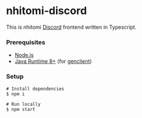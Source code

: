 # nhitomi-discord

This is nhitomi [Discord](https://discord.com) frontend written in Typescript.

### Prerequisites

- [Node.js](https://nodejs.org/en/)
- [Java Runtime 8+](https://www.java.com/en/download/) (for [genclient](../genclient.md))

### Setup

```shell
# Install dependencies
$ npm i

# Run locally
$ npm start
```
